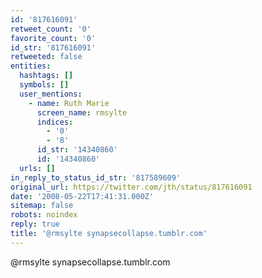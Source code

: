 ```yaml
---
id: '817616091'
retweet_count: '0'
favorite_count: '0'
id_str: '817616091'
retweeted: false
entities:
  hashtags: []
  symbols: []
  user_mentions:
    - name: Ruth Marie
      screen_name: rmsylte
      indices:
        - '0'
        - '8'
      id_str: '14340860'
      id: '14340860'
  urls: []
in_reply_to_status_id_str: '817589609'
original_url: https://twitter.com/jth/status/817616091
date: '2008-05-22T17:41:31.000Z'
sitemap: false
robots: noindex
reply: true
title: '@rmsylte synapsecollapse.tumblr.com'
---
```


@rmsylte synapsecollapse.tumblr.com